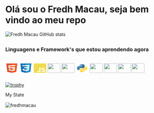 # Olá sou o Fredh Macau, seja bem vindo ao meu repo

![Fredh Macau GitHub stats](https://github-readme-stats.vercel.app/api?username=fredhmacau&count_private=true&show_icons=true&theme=radical)
##
### Linguagens e Framework's que estou aprendendo agora 
<div style="display: inline_block"><br>
  <img align="center" height="30" width="40" src="https://raw.githubusercontent.com/devicons/devicon/master/icons/html5/html5-original.svg">
  <img align="center" height="30" width="40" src="https://raw.githubusercontent.com/devicons/devicon/master/icons/css3/css3-original.svg">
  <img align="center" height="30" width="40" src="https://raw.githubusercontent.com/devicons/devicon/master/icons/javascript/javascript-plain.svg">
  <img align="center" height="30" width="40" src="https://cdn.jsdelivr.net/gh/devicons/devicon/icons/vuejs/vuejs-original.svg" />
  <img align="center" height="30" width="40" src="https://cdn.jsdelivr.net/gh/devicons/devicon/icons/react/react-original.svg" />
  
  <img align="center" height="30" width="40" src="https://raw.githubusercontent.com/devicons/devicon/master/icons/python/python-original.svg">
  <img align="center" height="30" width="40"  src="https://cdn.jsdelivr.net/gh/devicons/devicon/icons/flask/flask-original.svg" />
   <img align="center" height="30" width="40"  src="https://cdn.jsdelivr.net/gh/devicons/devicon/icons/fastapi/fastapi-original.svg" />
   <img align="center" height="30" width="40"  src="https://cdn.jsdelivr.net/gh/devicons/devicon/icons/nodejs/nodejs-original.svg" />
   <img align="center" height="30" width="40"  src="https://cdn.jsdelivr.net/gh/devicons/devicon/icons/typescript/typescript-original.svg" />

</div>

##

[![trophy](https://github-profile-trophy.vercel.app/?username=fredhmacau&theme=radical)](https://github.com/ryo-ma/github-profile-trophy)

My State
<p><img align="center" src="https://github-readme-streak-stats.herokuapp.com/?user=fredhmacau&theme=radical" alt="fredhmacau" /></p>
